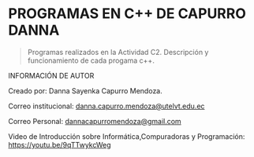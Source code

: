 # PROGRAMAS EN C++ DE CAPURRO DANNA 
>Programas realizados en la Actividad C2. Descripción y funcionamiento de cada progama c++.
>


INFORMACIÓN DE AUTOR

Creado por: Danna Sayenka Capurro Mendoza.

Correo institucional: danna.capurro.mendoza@utelvt.edu.ec

Correo Personal: dannacapurromendoza@gmail.com

Video de Introducción sobre Informática,Compuradoras y Programación: https://youtu.be/9qTTwykcWeg  
